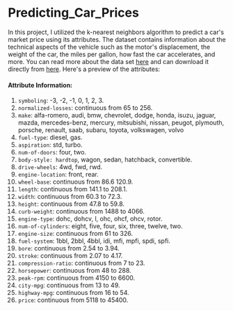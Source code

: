 # Predicting_Car_Prices
In this project, I utilized the k-nearest neighbors algorithm to predict a car's market price using its attributes. The dataset contains information about the technical aspects of the vehicle such as the motor's displacement, the weight of the car, the miles per gallon, how fast the car accelerates, and more. You can read more about the data set [here](https://archive.ics.uci.edu/ml/datasets/automobile) and can download it directly from [here](https://archive.ics.uci.edu/ml/machine-learning-databases/autos/imports-85.data). Here's a preview of the attributes:

#### Attribute Information:

1. `symboling`: -3, -2, -1, 0, 1, 2, 3.
2. `normalized-losses`: continuous from 65 to 256.
3. `make`:
alfa-romero, audi, bmw, chevrolet, dodge, honda,
isuzu, jaguar, mazda, mercedes-benz, mercury,
mitsubishi, nissan, peugot, plymouth, porsche,
renault, saab, subaru, toyota, volkswagen, volvo
4. `fuel-type`: diesel, gas.
5. `aspiration`: std, turbo.
6. `num-of-doors`: four, two.
7. `body-style: hardtop`, wagon, sedan, hatchback, convertible.
8. `drive-wheels`: 4wd, fwd, rwd.
9. `engine-location`: front, rear.
10. `wheel-base`: continuous from 86.6 120.9.
11. `length`: continuous from 141.1 to 208.1.
12. `width`: continuous from 60.3 to 72.3.
13. `height`: continuous from 47.8 to 59.8.
14. `curb-weight`: continuous from 1488 to 4066.
15. `engine-type`: dohc, dohcv, l, ohc, ohcf, ohcv, rotor.
16. `num-of-cylinders`: eight, five, four, six, three, twelve, two.
17. `engine-size`: continuous from 61 to 326.
18. `fuel-system`: 1bbl, 2bbl, 4bbl, idi, mfi, mpfi, spdi, spfi.
19. `bore`: continuous from 2.54 to 3.94.
20. `stroke`: continuous from 2.07 to 4.17.
21. `compression-ratio`: continuous from 7 to 23.
22. `horsepower`: continuous from 48 to 288.
23. `peak-rpm`: continuous from 4150 to 6600.
24. `city-mpg`: continuous from 13 to 49.
25. `highway-mpg`: continuous from 16 to 54.
26. `price`: continuous from 5118 to 45400.
